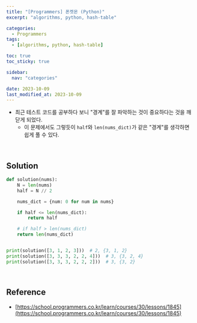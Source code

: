 ```yaml
---
title: "[Programmers] 폰켓몬 (Python)"
excerpt: "algorithms, python, hash-table"

categories:
  - Programmers
tags:
  - [algorithms, python, hash-table]

toc: true
toc_sticky: true

sidebar:
  nav: "categories"

date: 2023-10-09
last_modified_at: 2023-10-09
---
```


- 최근 테스트 코드를 공부하다 보니 "경계"를 잘 파악하는 것이 중요하다는 것을 깨닫게 되었다.
    - 이 문제에서도 그렇듯이 `half`와 `len(nums_dict)`가 같은 "경계"를 생각하면 쉽게 풀 수 있다.

<br>

## Solution

```python
def solution(nums):
    N = len(nums)
    half = N // 2

    nums_dict = {num: 0 for num in nums}

    if half <= len(nums_dict):
        return half

    # if half > len(nums_dict)
    return len(nums_dict)


print(solution([3, 1, 2, 3]))  # 2, {3, 1, 2}
print(solution([3, 3, 3, 2, 2, 4]))  # 3, {3, 2, 4}
print(solution([3, 3, 3, 2, 2, 2]))  # 3, {3, 2}
```

<br>

## Reference

- [https://school.programmers.co.kr/learn/courses/30/lessons/1845](https://school.programmers.co.kr/learn/courses/30/lessons/1845)
